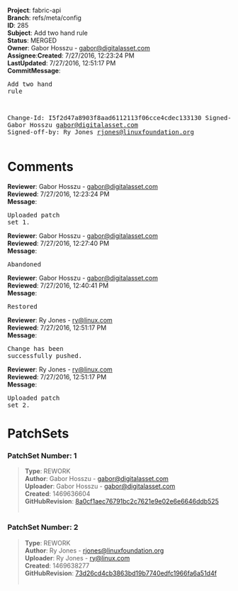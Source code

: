 <strong>Project</strong>: fabric-api</br><strong>Branch</strong>: refs/meta/config<br><strong>ID</strong>: 285<br><strong>Subject</strong>: Add two hand rule<br><strong>Status</strong>: MERGED<br><strong>Owner</strong>: Gabor Hosszu - gabor@digitalasset.com<br><strong>Assignee</strong>:<strong>Created</strong>: 7/27/2016, 12:23:24 PM<br><strong>LastUpdated</strong>: 7/27/2016, 12:51:17 PM<br><strong>CommitMessage</strong>:<br><pre>Add two hand rule

Change-Id: I5f2d47a8903f8aad6112113f06cce4cdec133130
Signed-off-by: Gabor Hosszu <gabor@digitalasset.com>
Signed-off-by: Ry Jones <rjones@linuxfoundation.org>
</pre><h1>Comments</h1><strong>Reviewer</strong>: Gabor Hosszu - gabor@digitalasset.com<br><strong>Reviewed</strong>: 7/27/2016, 12:23:24 PM<br><strong>Message</strong>: <pre>Uploaded patch set 1.</pre><strong>Reviewer</strong>: Gabor Hosszu - gabor@digitalasset.com<br><strong>Reviewed</strong>: 7/27/2016, 12:27:40 PM<br><strong>Message</strong>: <pre>Abandoned</pre><strong>Reviewer</strong>: Gabor Hosszu - gabor@digitalasset.com<br><strong>Reviewed</strong>: 7/27/2016, 12:40:41 PM<br><strong>Message</strong>: <pre>Restored</pre><strong>Reviewer</strong>: Ry Jones - ry@linux.com<br><strong>Reviewed</strong>: 7/27/2016, 12:51:17 PM<br><strong>Message</strong>: <pre>Change has been successfully pushed.</pre><strong>Reviewer</strong>: Ry Jones - ry@linux.com<br><strong>Reviewed</strong>: 7/27/2016, 12:51:17 PM<br><strong>Message</strong>: <pre>Uploaded patch set 2.</pre><h1>PatchSets</h1><h3>PatchSet Number: 1</h3><blockquote><strong>Type</strong>: REWORK<br><strong>Author</strong>: Gabor Hosszu - gabor@digitalasset.com<br><strong>Uploader</strong>: Gabor Hosszu - gabor@digitalasset.com<br><strong>Created</strong>: 1469636604<br><strong>GitHubRevision</strong>: [8a0cf1aec76791bc2c7621e9e02e6e6646ddb525](https://github.com/hyperledger/fabric-api/commit/8a0cf1aec76791bc2c7621e9e02e6e6646ddb525)<br><br></blockquote><h3>PatchSet Number: 2</h3><blockquote><strong>Type</strong>: REWORK<br><strong>Author</strong>: Ry Jones - rjones@linuxfoundation.org<br><strong>Uploader</strong>: Ry Jones - ry@linux.com<br><strong>Created</strong>: 1469638277<br><strong>GitHubRevision</strong>: [73d26cd4cb3863bd19b7740edfc1966fa6a51d4f](https://github.com/hyperledger/fabric-api/commit/73d26cd4cb3863bd19b7740edfc1966fa6a51d4f)<br><br></blockquote>